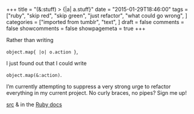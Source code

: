+++
title = "(&:stuff) > {|a| a.stuff}"
date = "2015-01-29T18:46:00"
tags = ["ruby", "skip red", "skip green", "just refactor", "what could go wrong", ]
categories = ["imported from tumblr", "text", ]
draft = false
comments = false
showcomments = false
showpagemeta = true
+++

<p>Rather than writing</p>

<p><code>object.map{ |o| o.action }</code>,</p>

<p>I just found out that I could write</p>

<p><code>object.map(&amp;:action)</code>.</p>

<p>I&rsquo;m currently attempting to suppress a very strong urge to refactor everything in my current project. No curly braces, no pipes? Sign me up!</p>

<p><a href="http://stackoverflow.com/a/24917606/2276791" target="_blank">src</a> &amp; in the <a href="http://ruby-doc.org/core-2.1.5/Symbol.html#method-i-to_proc" target="_blank">Ruby docs</a></p>